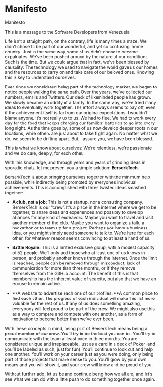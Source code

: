 # Manifesto

Manifesto

This is a message to the Software Developers from Venezuela.

Life isn’t a straight path, on the contrary, life is many times a maze. We didn’t chose to be part of our wonderful, and yet so confusing, home country. Just in the same way, some of us didn’t chose to become expatriates. We’ve been pushed around by the nature of our conditions. Such is the time. But we could argue that in fact, we’ve been blessed by causality: The technology we used to navigate the world gave us our homes and the resources to carry on and take care of our beloved ones. Knowing this is key to understand ourselves.

Ever since we considered being part of the technology market, we began to notice people walking the same path. Over the years, we’ve collected our numbers, emails and Twitters. Our deck of likeminded people has grown. We slowly became an oddity of a family. In the same way, we’ve tried many ideas to eventually work together. The effort always seems to pay off, even if the achievement itself is far from our original expectations. I wouldn’t blame anyone. It’s not really up to us. We had to flee. We had to work every day for the food that keeps charging our families’ batteries to go into every long night. As the time goes by, some of us now develop deeper roots in our locations, while others are just about to take flight again. No matter what we do, we seem to be drifting apart. But, I assure you, we have been blessed.

This is what we know about ourselves: We’re relentless, we’re passionate and we do care, deeply, for each other.

With this knowledge, and through years and years of grinding ideas in sporadic chats, let me present you a simple solution: **BerserkTech**.

BerserkTech is about bringing ourselves together with the minimum help possible, while indirectly being promoted by everyone’s individual achievements. This is accomplished with three twisted ideas smashed together:

* **A club, not a job:** This is not a startup, nor a consulting company. BerserkTech is our “crew”. It’s a place in the internet where we get to be together, to share ideas and experiences and possibly to develop alliances for any kind of endeavors. Maybe you want to travel and visit another member of the club. Maybe you want to organize a talk, a hackathon or to team up for a project. Perhaps you have a business idea, or you might simply need someone to talk to. We’re here for each other, for whatever reason seems convincing to at least a hand of us.

* **Battle Royale:** This is a limited exclusive group, with a modest capacity of 52 people. We’ll only add those who at least one of us knows in person, and probably another knows through the internet. Once the limit is reached, people can be removed through misconduct, lack of communication for more than three months, or if they remove themselves from the GitHub account. The benefit of this is that membership has the inherent value of scarcity, but also that we have an excuse to remain active.

* **A website to advertise each one of our profiles: **A common place to find each other. The progress of each individual will make this list more valuable for the rest of us. If any of us does something amazing, everybody will feel proud to be part of the crew. We might also use this as a way to compare and compete with one another, as a form of motivation to become better than we’ve ever been.

With these concepts in mind, being part of BerserkTech means being a proud member of our crew. You’ll try to be the best you can be. You’ll try to communicate with the team at least once in three months. You are considered unique and irreplaceable, just as a card in a deck of Poker (and you’ll be labeled as such, just for fun). You’ll continue to look out and help one another. You’ll work on your career just as you were doing, only being part of those projects that make sense to you. You’ll grow by your own means and you will show it, and your crew will know and be proud of you.

Without further ado, let us be and continue being how we all are, and let’s see what we can do with a little push to do something together once again.
